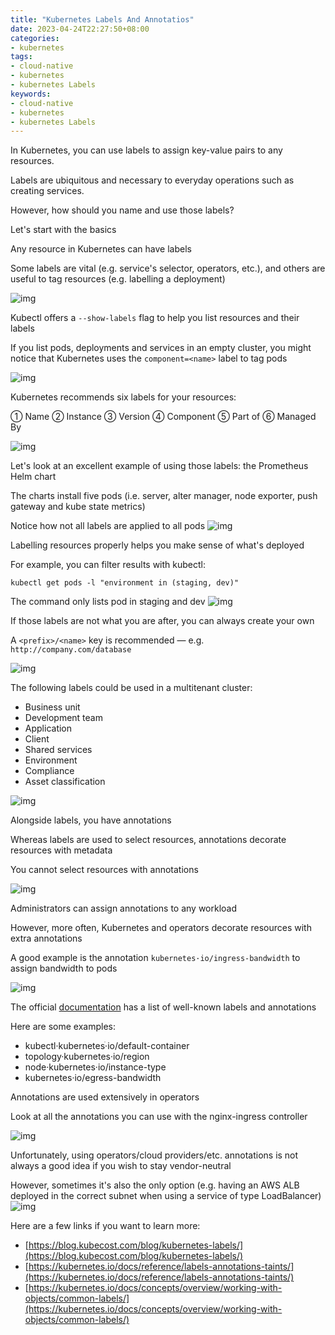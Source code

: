 ```yaml
---
title: "Kubernetes Labels And Annotatios"
date: 2023-04-24T22:27:50+08:00
categories:
- kubernetes
tags:
- cloud-native
- kubernetes
- kubernetes Labels
keywords:
- cloud-native
- kubernetes
- kubernetes Labels
---
```

In Kubernetes, you can use labels to assign key-value pairs to any resources.

Labels are ubiquitous and necessary to everyday operations such as creating services.

However, how should you name and use those labels?

Let's start with the basics

Any resource in Kubernetes can have labels

Some labels are vital (e.g. service's selector, operators, etc.), and others are useful to tag resources (e.g. labelling a deployment)

![img](https://pbs.twimg.com/media/Fuet2siaIAIYQD8?format=jpg&name=medium)

Kubectl offers a `--show-labels` flag to help you list resources and their labels

If you list pods, deployments and services in an empty cluster, you might notice that Kubernetes uses the `component=<name>` label to tag pods

![img](https://pbs.twimg.com/media/Fuet6UVaAAE4bJ1?format=png&name=medium)

Kubernetes recommends six labels for your resources:

➀ Name
➁ Instance
➂ Version
➃ Component
➄ Part of
➅ Managed By

![img](https://pbs.twimg.com/media/Fuet-TBaMAAf52-?format=jpg&name=medium)

Let's look at an excellent example of using those labels: the Prometheus Helm chart

The charts install five pods (i.e. server, alter manager, node exporter, push gateway and kube state metrics)

Notice how not all labels are applied to all pods
![img](https://pbs.twimg.com/media/FueuBddaUAIVo5h?format=jpg&name=medium)

Labelling resources properly helps you make sense of what's deployed

For example, you can filter results with kubectl:

`kubectl get pods -l "environment in (staging, dev)"`

The command only lists pod in staging and dev
![img](https://pbs.twimg.com/media/FueuFRvaIAEkjfv?format=png&name=medium)

If those labels are not what you are after, you can always create your own

A `<prefix>/<name>` key is recommended — e.g. `http://company.com/database`

![img](https://pbs.twimg.com/media/FueuI1paQAEzgKk?format=png&name=medium)

The following labels could be used in a multitenant cluster:

- Business unit
- Development team
- Application
- Client
- Shared services
- Environment
- Compliance
- Asset classification

![img](https://pbs.twimg.com/media/FueuL-ZaMAELDKd?format=png&name=medium)

Alongside labels, you have annotations

Whereas labels are used to select resources, annotations decorate resources with metadata

You cannot select resources with annotations

![img](https://pbs.twimg.com/media/FueuPfJaYAAr5_B?format=jpg&name=medium)

Administrators can assign annotations to any workload

However, more often, Kubernetes and operators decorate resources with extra annotations

A good example is the annotation `kubernetes·io/ingress-bandwidth` to assign bandwidth to pods

![img](https://pbs.twimg.com/media/FueuTRJaYAE8IlI?format=png&name=medium)

The official [documentation](https://kubernetes.io/docs/reference/labels-annotations-taints/) has a list of well-known labels and annotations

Here are some examples:

- kubectl·kubernetesׄ·io/default-container
- topology·kubernetes·io/region
- node·kubernetes·io/instance-type
- kubernetes·io/egress-bandwidth

Annotations are used extensively in operators

Look at all the annotations you can use with the nginx-ingress controller

![img](https://pbs.twimg.com/media/FueucfXaEAIH8XT?format=jpg&name=medium)

Unfortunately, using operators/cloud providers/etc. annotations is not always a good idea if you wish to stay vendor-neutral

However, sometimes it's also the only option (e.g. having an AWS ALB deployed in the correct subnet when using a service of type LoadBalancer)
![img](https://pbs.twimg.com/media/FueufsNacAI05g0?format=png&name=medium)

Here are a few links if you want to learn more:

- [https://blog.kubecost.com/blog/kubernetes-labels/](https://blog.kubecost.com/blog/kubernetes-labels/)
- [https://kubernetes.io/docs/reference/labels-annotations-taints/](https://kubernetes.io/docs/reference/labels-annotations-taints/)
- [https://kubernetes.io/docs/concepts/overview/working-with-objects/common-labels/](https://kubernetes.io/docs/concepts/overview/working-with-objects/common-labels/)